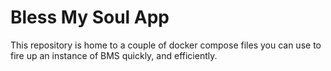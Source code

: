 # Bless My Soul App

This repository is home to a couple of docker compose files
you can use to fire up an instance of BMS quickly, and
efficiently.